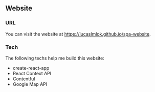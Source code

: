 ## Website

### URL

You can visit the website at https://lucaslmlok.github.io/spa-website.

### Tech

The following techs help me build this website:

- create-react-app
- React Context API
- Contentful
- Google Map API
